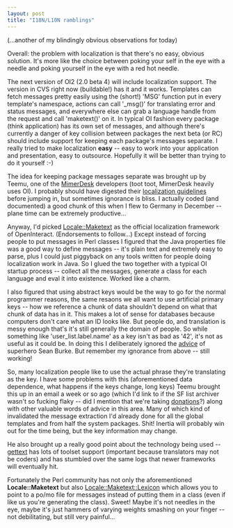 ```yaml
---
layout: post
title: "I18N/L10N ramblings"
---
```




<p>(...another of my blindingly obvious observations for today)</p>

<p>Overall: the problem with localization is that there's no easy, obvious solution. It's more like the choice between poking your self in the eye with a needle and poking yourself in the eye with a red hot needle.</p>

<p>The next version of OI2 (2.0 beta 4) will include localization support. The version in CVS right now (buildable!) has it and it works. Templates can fetch messages pretty easily using the (short!) 'MSG' function put in every template's namespace, actions can call '_msg()' for translating error and status messages, and everywhere else can grab a language handle from the request and call 'maketext()' on it. In typical OI fashion every package (think application) has its own set of messages, and although there's currently a danger of key collision between packages the next beta (or RC) should include support for keeping each package's messages separate. I really tried to make localization <b>easy</b> -- easy to work into your application and presentation, easy to outsource. Hopefully it will be better than trying to do it yourself :-)</p>

<p>The idea for keeping package messages separate was brought up by Teemu, one of the <a href="http://www.mimerdesk.org/">MimerDesk</a> developers (toot toot, MimerDesk heavily uses OI). I probably should have digested their <a href="http://www.mimerdesk.org/community/engine.html?page=33">localization guidelines</a> before jumping in, but sometimes ignorance is bliss. I actually coded (and documented) a good chunk of this when I flew to Germany in December -- plane time can be extremely productive...</p>

<p>Anyway, I'd picked <a href="http://search.cpan.org/dist/Locale-Maketext/">Locale::Maketext</a> as the official localization framework of OpenInteract. (Endorsements to follow...) Except instead of forcing people to put messages in Perl classes I figured that the Java properties file was a good way to define messages -- it's plain text and extremely easy to parse, plus I could just piggyback on any tools written for people doing localization work in Java. So I glued the two together with a typical OI startup process -- collect all the messages, generate a class for each language and eval it into existence. Worked like a charm.</p>

<p>I also figured that using abstract keys would be the way to go for the normal programmer reasons, the same resaons we all want to use artificial primary keys -- how we reference a chunk of data shouldn't depend on what that chunk of data has in it. This makes a lot of sense for databases because computers don't care what an ID looks like. But people do, and translation is messy enough that's it's still generally the domain of people. So while something like 'user_list.label.name' as a key isn't as bad as '42', it's not as useful as it could be. In doing this I deliberately ignored the <a href="http://search.cpan.org/~sburke/Locale-Maketext-1.08/lib/Locale/Maketext.pod#ENTRIES_IN_EACH_LEXICON">advice</a> of superhero Sean Burke. But remember my ignorance from above -- still working!</p>

<p>So, many localization people like to use the actual phrase they're translating as the key. I have some problems with this (aforementioned data dependence, what happens if the keys change, long keys) Teemu brought this up in an email a week or so ago (which I'd link to if the SF list archiver wasn't so fucking flaky -- did I mention that we're taking <a href="/2004/02/16/buying_a_new_server_for_openinteract.html">donations</a>?) along with other valuable words of advice in this area. Many of which kind of invalidated the message extraction I'd already done for all the global templates and from half the system packages. Shit! Inertia will probably win out for the time being, but the key information may change.</p>

<p>He also brought up a really good point about the technology being used -- <a href="http://www.google.com/url?sa=U&start=1&q=http://www.gnu.org/software/gettext/gettext.html&e=7949">gettext</a> has lots of toolset support (important because translators may not be coders) and has stumbled over the same logs that newer frameworks will eventually hit.</p>

<p>Fortunately the Perl community has not only the aforementioned <b>Locale::Maketext</b> but also <a href="http://search.cpan.org/dist/Locale-Maketext-Lexicon/">Locale::Maketext::Lexicon</a> which allows you to point to a po/mo file for messages instead of putting them in a class (even if like us you're generating the class). Sweet! Maybe it's not needles in the eye, maybe it's just hammers of varying weights smashing on your finger -- not debilitating, but still very painful...</p>


